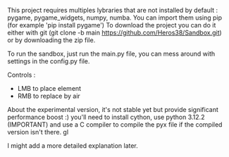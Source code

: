 This project requires multiples lybraries that are not installed by default : pygame, pygame_widgets, numpy, numba.
You can import them using pip (for example 'pip install pygame')
To download the project you can do it either with git (git clone -b main https://github.com/Heros38/Sandbox.git) or by downloading the zip file.

To run the sandbox, just run the main.py file, you can mess around with settings in the config.py file.

Controls :
  * LMB to place element
  * RMB to replace by air

About the experimental version, it's not stable yet but provide significant performance boost :) you'll need to install cython, use python 3.12.2 (IMPORTANT) and use a C compiler to compile the pyx file if the compiled version isn't there. gl

I might add a more detailed explanation later.
